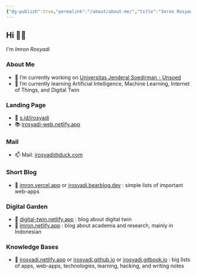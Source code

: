 ```yaml
---
{"dg-publish":true,"permalink":"/about/about-me/","title":"Imron Rosyadi","tags":["about"],"created":"2023-03-08T09:32:03.967+07:00","updated":"2023-03-08T09:32:14.627+07:00"}
---
```



## Hi 👋🏼

I'm _Imron Rosyadi_

### About Me

- 🔭 I’m currently working on [Universitas Jenderal Soedirman - Unsoed](http://elektro.ft.unsoed.ac.id/imron-rosyadi/)
- 🌱 I’m currently learning Artificial Intelligence, Machine Learning, Internet of Things, and Digital Twin

### Landing Page

- 🔗 [s.id/irosyadi](https://s.id/irosyadi)
- 📚 [irosyadi-web.netlify.app](https://irosyadi-web.netlify.app)

### Mail

- 📫 Mail: irosyadi@duck.com

### Short Blog

- 📑 [imron.vercel.app](https://imron.vercel.app) or [irosyadi.bearblog.dev](https://irosyadi.bearblog.dev) : simple lists of important web-apps

### Digital Garden

- 📘 [digital-twin.netlify.app](https://irosyadi-wiki.netlify.app) : blog about digital twin
- 📘 [imron.netlify.app](https://imron.netlify.app) : blog about academia and research, mainly in Indonesian

### Knowledge Bases

- 📕 [irosyadi.netlify.app](https://irosyadi.netlify.app) or [irosyadi.github.io](https://irosyadi.github.io) or [irosyadi.gitbook.io](https://irosyadi.gitbook.io) : big lists of apps, web-apps, technologies, learning, hacking, and writing notes
